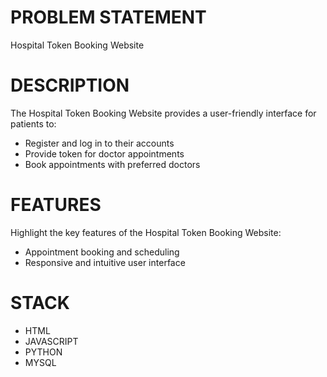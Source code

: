 # PROBLEM STATEMENT
  Hospital Token Booking Website

# DESCRIPTION
 The Hospital Token Booking Website provides a user-friendly interface for patients to:
 * Register and log in to their accounts
 * Provide token for doctor appointments
 * Book appointments with preferred doctors

# FEATURES
 Highlight the key features of the Hospital Token Booking Website:
 * Appointment booking and scheduling
 * Responsive and intuitive user interface

# STACK
 * HTML
 * JAVASCRIPT
 * PYTHON
 * MYSQL
